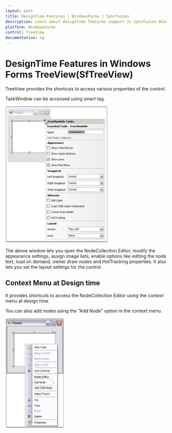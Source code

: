 ```yaml
---
layout: post
title: DesignTime-Features | WindowsForms | Syncfusion
description: Learn about designTime features support in Syncfusion Windows Forms TreeView control and more details.
platform: WindowsForms
control: TreeView 
documentation: ug
---
```


# DesignTime Features in Windows Forms TreeView(SfTreeView)

TreeView provides the shortcuts to access various properties of the control.

TaskWindow can be accessed using smart tag.

![Smart Tag in WindowsForms TreeView](Concepts-and--Features_images/Concepts-and--Features_img31.jpeg)


The above window lets you open the NodeCollection Editor, modify the appearance settings, assign image lists, enable options like editing the node text, load on demand, owner draw nodes and HotTracking properties. It also lets you set the layout settings for the control.

## Context Menu at Design time

It provides shortcuts to access the NodeCollection Editor using the context menu at design time.

You can also add nodes using the "Add Node" option in the context menu.

![Add Node Option in WindowsForms TreeView](Concepts-and--Features_images/Concepts-and--Features_img32.jpeg)
